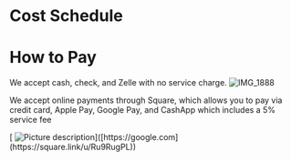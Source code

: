 # Cost Schedule

# How to Pay
We accept cash, check, and Zelle with no service charge.
![IMG_1888](https://github.com/user-attachments/assets/18e51555-7628-44e7-a3c9-4bcd21300ae6)



We accept online payments through Square, which allows you to pay via credit card, Apple Pay, Google Pay, and CashApp which includes a 5% service fee

[ ![Picture description]([https://i.imgur.com/Yd58y3g.jpeg](https://github.com/user-attachments/assets/a5af2876-5d91-4afa-95f1-de4b33eaa203))]([https://google.com](https://square.link/u/Ru9RugPL))
